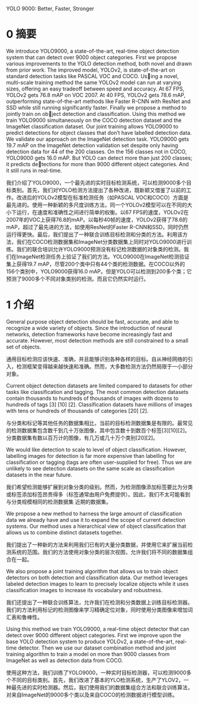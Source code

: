 

YOLO 9000: Better, Faster, Stronger

# 0 摘要

We introduce YOLO9000, a state-of-the-art, real-time object detection system that can detect over 9000 object categories. First we propose various improvements to the YOLO detection method, both novel and drawn from prior work. The improved model, YOLOv2, is state-of-the-art on standard detection tasks like PASCAL VOC and COCO. Using a novel, multi-scale training method the same YOLOv2 model can run at varying sizes, offering an easy tradeoff between speed and accuracy. At 67 FPS, YOLOv2 gets 76.8 mAP on VOC 2007. At 40 FPS, YOLOv2 gets 78.6 mAP, outperforming state-of-the-art methods like Faster R-CNN with ResNet and SSD while still running significantly faster. Finally we propose a method to jointly train on object detection and classification. Using this method we train YOLO9000 simultaneously on the COCO detection dataset and the ImageNet classification dataset. Our joint training allows YOLO9000 to predict detections for object classes that don’t have labelled detection data. We validate our approach on the ImageNet detection task. YOLO9000 gets 19.7 mAP on the ImageNet detection validation set despite only having detection data for 44 of the 200 classes. On the 156 classes not in COCO, YOLO9000 gets 16.0 mAP. But YOLO can detect more than just 200 classes; it predicts detections for more than 9000 different object categories. And it still runs in real-time.


我们介绍了YOLO9000，一个最先进的实时目标检测系统，可以检测9000多个目标类别。首先，我们对YOLO检测方法提出了各种改进，既新颖又借鉴了以前的工作。改进后的YOLOv2模型在标准检测任务（如PASCAL VOC和COCO）方面是最先进的。使用一种新颖的多尺度训练方法，同一个YOLOv2模型可以在不同的大小下运行，在速度和准确性之间进行简单的权衡。以67 FPS的速度，YOLOv2在2007年的VOC上获得76.8的mAP。以每秒40帧的速度，YOLOv2获得了78.6的mAP，超过了最先进的方法，如使用ResNet的Faster R-CNN和SSD，同时仍然运行得更快。最后，我们提出了一种联合训练目标检测和分类的方法。利用该方法，我们在COCO检测数据集和ImageNet分类数据集上同时对YOLO9000进行训练。我们的联合培训允许YOLO9000预测没有标记检测数据的对象类的检测。我们在ImageNet检测任务上验证了我们的方法。YOLO9000在ImageNet检测验证集上获得19.7 mAP，尽管200个类中只有44个类的检测数据。在COCO以外的156个类别中，YOLO9000获得16.0 mAP。但是YOLO可以检测到200多个类；它预测了9000多个不同对象类别的检测。而且它仍然实时运行。


# 1 介绍

General purpose object detection should be fast, accurate, and able to recognize a wide variety of objects. Since the introduction of neural networks, detection frameworks have become increasingly fast and accurate. However, most detection methods are still constrained to a small set of objects.

通用目标检测应该快速、准确，并且能够识别各种各样的目标。自从神经网络的引入，检测框架变得越来越快速和准确。然而，大多数检测方法仍然局限于一小部分对象。

Current object detection datasets are limited compared to datasets for other tasks like classification and tagging. The most common detection datasets contain thousands to hundreds of thousands of images with dozens to hundreds of tags [3] [10] [2]. Classification datasets have millions of images with tens or hundreds of thousands of categories [20] [2].

与分类和标记等其他任务的数据集相比，当前的目标检测数据集是有限的。最常见的检测数据集包含数千到几十万张图像，其中包含数十到数百个标签[3][10][2]。分类数据集有数以百万计的图像，有几万或几十万个类别[20][2]。


We would like detection to scale to level of object classification. However, labelling images for detection is far more expensive than labelling for classification or tagging (tags are often user-supplied for free). Thus we are unlikely to see detection datasets on the same scale as classification
datasets in the near future.

我们希望检测能够扩展到对象分类的级别。然而，为检测图像添加标签要比为分类或标签添加标签昂贵得多（标签通常由用户免费提供）。因此，我们不太可能看到与分类规模相同的检测数据集
近期的数据集。

We propose a new method to harness the large amount of classification data we already have and use it to expand the scope of current detection systems. Our method uses a hierarchical view of object classification that allows us to combine distinct datasets together.

我们提出了一种新的方法来利用我们已有的大量分类数据，并使用它来扩展当前检测系统的范围。我们的方法使用对象分类的层次视图，允许我们将不同的数据集组合在一起。

We also propose a joint training algorithm that allows us to train object detectors on both detection and classification data. Our method leverages labeled detection images to learn to precisely localize objects while it uses classification images to increase its vocabulary and robustness.

我们还提出了一种联合训练算法，允许我们在检测和分类数据上训练目标检测器。我们的方法利用标记的检测图像来学习精确定位对象，同时使用分类图像来增加词汇表和鲁棒性。

Using this method we train YOLO9000, a real-time object detector that can detect over 9000 different object categories. First we improve upon the base YOLO detection system to produce YOLOv2, a state-of-the-art, real-time detector. Then we use our dataset combination method and joint training algorithm to train a model on more than 9000 classes from ImageNet as well as detection data from COCO.

使用这种方法，我们训练了YOLO9000，一种实时目标检测器，可以检测9000多个不同的目标类别。首先，我们改进了基本的YLO检测系统，生产了YLOV2，一种最先进的实时检测器。然后，我们使用我们的数据集组合方法和联合训练算法，对来自ImageNet的9000多个类以及来自COCO的检测数据进行模型训练。



